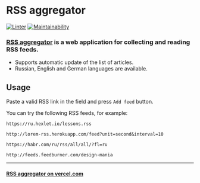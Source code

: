 # RSS aggregator
[![Linter](https://github.com/SmorodinaVik/frontend-project-lvl3/actions/workflows/linter.yml/badge.svg)](https://github.com/SmorodinaVik/frontend-project-lvl3/actions/workflows/linter.yml)
[![Maintainability](https://api.codeclimate.com/v1/badges/2978b3898dc19793314d/maintainability)](https://codeclimate.com/github/SmorodinaVik/frontend-project-lvl3/maintainability)

### [RSS aggregator](https://smorodina-rss.vercel.app) is a web application for collecting and reading RSS feeds.

- Supports automatic update of the list of articles.
- Russian, English and German languages are available. 
## Usage
Paste a valid RSS link in the field and press `Add feed` button.

You can try the following RSS feeds, for example:

```link
https://ru.hexlet.io/lessons.rss
```

```link
http://lorem-rss.herokuapp.com/feed?unit=second&interval=10
```

```link
https://habr.com/ru/rss/all/all/?fl=ru
```

```link
http://feeds.feedburner.com/design-mania
```
---

#### [RSS aggregator on vercel.com](https://smorodina-rss.vercel.app)


